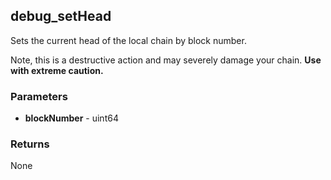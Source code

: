 ## debug_setHead
Sets the current head of the local chain by block number.  

Note, this is a destructive action and may severely damage your chain. **Use with extreme caution.**

### Parameters
- **blockNumber** - uint64

### Returns
None